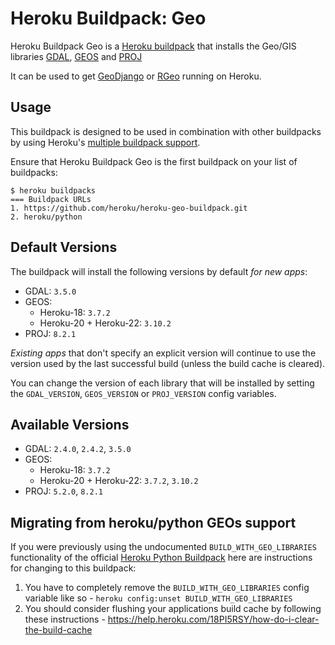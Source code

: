 Heroku Buildpack: Geo
=====================

Heroku Buildpack Geo is a [Heroku buildpack](http://devcenter.heroku.com/articles/buildpacks) that
installs the Geo/GIS libraries [GDAL](https://www.gdal.org/), [GEOS](https://trac.osgeo.org/geos/) and [PROJ](https://proj4.org/)

It can be used to get [GeoDjango](https://docs.djangoproject.com/en/2.1/ref/contrib/gis/) or [RGeo](https://github.com/rgeo/rgeo) running on Heroku.

Usage
-----

This buildpack is designed to be used in combination with other buildpacks by using Heroku's [multiple buildpack support](https://devcenter.heroku.com/articles/using-multiple-buildpacks-for-an-app).

Ensure that Heroku Buildpack Geo is the first buildpack on your list of buildpacks:

```
$ heroku buildpacks
=== Buildpack URLs
1. https://github.com/heroku/heroku-geo-buildpack.git
2. heroku/python
```

Default Versions
----------------

The buildpack will install the following versions by default *for new apps*:

- GDAL: `3.5.0`
- GEOS:
  - Heroku-18: `3.7.2`
  - Heroku-20 + Heroku-22: `3.10.2`
- PROJ: `8.2.1`

*Existing apps* that don't specify an explicit version will continue to use the
version used by the last successful build (unless the build cache is cleared).

You can change the version of each library that will be installed by setting the
`GDAL_VERSION`, `GEOS_VERSION` or `PROJ_VERSION` config variables.

Available Versions
------------------

- GDAL: `2.4.0`, `2.4.2`, `3.5.0`
- GEOS:
  - Heroku-18: `3.7.2`
  - Heroku-20 + Heroku-22: `3.7.2`, `3.10.2`
- PROJ: `5.2.0`, `8.2.1`

Migrating from heroku/python GEOs support
-----------------------------------------

If you were previously using the undocumented `BUILD_WITH_GEO_LIBRARIES` functionality of the official [Heroku Python Buildpack](https://github.com/heroku/heroku-buildpack-python) here are instructions for changing to this buildpack:

1. You have to completely remove the `BUILD_WITH_GEO_LIBRARIES` config variable like so - `heroku config:unset BUILD_WITH_GEO_LIBRARIES`
2. You should consider flushing your applications build cache by following these instructions - https://help.heroku.com/18PI5RSY/how-do-i-clear-the-build-cache

